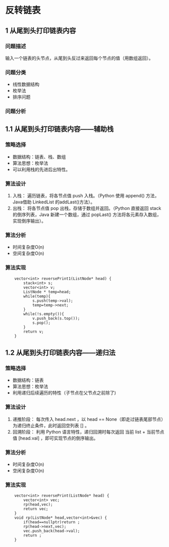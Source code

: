 # 反转链表


## 1 从尾到头打印链表内容

### 问题描述

输入一个链表的头节点，从尾到头反过来返回每个节点的值（用数组返回）。

### 问题分类
* 线性数据结构
* 枚举法
* 排序问题

### 问题分析

## 1.1 从尾到头打印链表内容——辅助栈

### 策略选择

* 数据结构：链表、栈、数组
* 算法思想：枚举法
* 可以利用栈的先进后出特性。
### 算法设计


1. 入栈： 遍历链表，将各节点值 push 入栈。（Python​ 使用 append() 方法，​Java​借助 LinkedList 的addLast()方法）。
2. 出栈： 将各节点值 pop 出栈，存储于数组并返回。（Python​ 直接返回 stack 的倒序列表，Java ​新建一个数组，通过 popLast() 方法将各元素存入数组，实现倒序输出）。
### 算法分析
* 时间复杂度O(n)
* 空间复杂度O(n)

### 算法实现

```
    vector<int> reversePrint1(ListNode* head) {
        stack<int> s;
        vector<int> v;
        ListNode * temp=head;
        while(temp){
            s.push(temp->val);
            temp=temp->next;
        }
        while(!s.empty()){
            v.push_back(s.top());
            s.pop();
        }
        return v;
    }
```

## 1.2 从尾到头打印链表内容——递归法

### 策略选择

* 数据结构：链表
* 算法思想：枚举法
* 利用递归后续遍历的特性（子节点在父节点之前除了)

### 算法设计

1. 递推阶段： 每次传入 head.next ，以 head == None（即走过链表尾部节点）为递归终止条件，此时返回空列表 [] 。
2. 回溯阶段： 利用 Python 语言特性，递归回溯时每次返回 当前 list + 当前节点值 [head.val] ，即可实现节点的倒序输出。

### 算法分析

* 时间复杂度O(n)
* 空闲复杂度O(n)

### 算法实现

```
    vector<int> reversePrint(ListNode* head) {
        vector<int> vec;
        rp(head,vec);
        return vec;
    }
    void rp(ListNode* head,vector<int>&vec) {
        if(head==nullptr)return ;
        rp(head->next,vec);
        vec.push_back(head->val);
        return ;
    }
```

